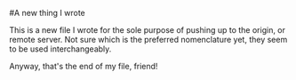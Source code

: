 #A new thing I wrote

This is a new file I wrote for the sole purpose of pushing up to the origin, or remote server. Not sure which is the preferred nomenclature yet, they seem to be used interchangeably.

Anyway, that's the end of my file, friend!
